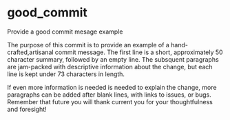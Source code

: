 # good_commit
Provide a good commit mesage example

The purpose of this commit is to provide an example of a hand-crafted,artisanal commit message. The first line is a short, approximately 50 character summary, followed by an empty line. The subsquent paragraphs are jam-packed with descriptive information about the change, but each line is kept under 73 characters in length.

If even more information is needed is needed to explain the change, more paragraphs can be added after blank lines, with links to issues, or bugs. Remember that future you will thank current you for your thoughtfulness and foresight!
